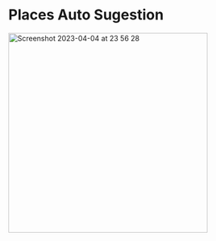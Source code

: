 # Places Auto Sugestion

<img width="395" alt="Screenshot 2023-04-04 at 23 56 28" src="https://user-images.githubusercontent.com/54027680/229969646-1b1bf695-9a1c-43ae-9682-4cf5f88d4bd3.png">
